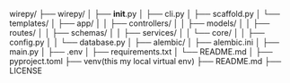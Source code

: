 wirepy/
├── wirepy/
│   ├── __init__.py
│   ├── cli.py
│   ├── scaffold.py
│   └── templates/
│        ├── app/
│        │   ├── controllers/
│        │   ├── models/
│        │   ├── routes/
│        │   ├── schemas/
│        │   ├── services/
│        │   └── core/
│        │       ├── config.py
│        │       └── database.py
│        ├── alembic/
│        ├── alembic.ini
│        ├── main.py
│        ├── .env
│        ├── requirements.txt
│        └── README.md
│
├── pyproject.toml
├── venv(this my local virtual env)
├── README.md
├── LICENSE
